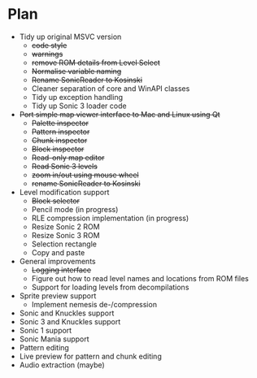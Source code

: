 # Plan

- Tidy up original MSVC version
  + ~~code style~~
  + ~~warnings~~
  + ~~remove ROM details from Level Select~~
  + ~~Normalise variable naming~~
  + ~~Rename SonicReader to Kosinski~~
  + Cleaner separation of core and WinAPI classes
  + Tidy up exception handling
  + Tidy up Sonic 3 loader code
- ~~Port simple map viewer interface to Mac and Linux using Qt~~
  + ~~Palette inspector~~
  + ~~Pattern inspector~~
  + ~~Chunk inspector~~
  + ~~Block inspector~~
  + ~~Read-only map editor~~
  + ~~Read Sonic 3 levels~~
  + ~~zoom in/out using mouse wheel~~
  + ~~rename SonicReader to Kosinski~~
- Level modification support
  + ~~Block selector~~
  + Pencil mode (in progress)
  + RLE compression implementation (in progress)
  + Resize Sonic 2 ROM
  + Resize Sonic 3 ROM
  + Selection rectangle
  + Copy and paste
- General improvements
  + ~~Logging interface~~
  + Figure out how to read level names and locations from ROM files
  + Support for loading levels from decompilations
- Sprite preview support
  + Implement nemesis de-/compression
- Sonic and Knuckles support
- Sonic 3 and Knuckles support
- Sonic 1 support
- Sonic Mania support
- Pattern editing
- Live preview for pattern and chunk editing
- Audio extraction (maybe)
